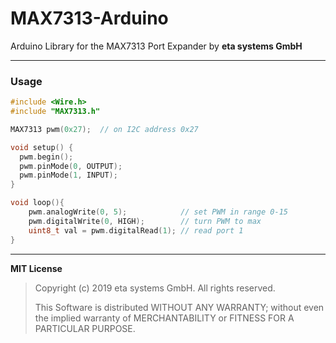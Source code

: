 # MAX7313-Arduino
Arduino Library for the MAX7313 Port Expander by **eta systems GmbH**

---

### Usage

```cpp
#include <Wire.h>
#include "MAX7313.h"

MAX7313 pwm(0x27);  // on I2C address 0x27

void setup() {
  pwm.begin();
  pwm.pinMode(0, OUTPUT);
  pwm.pinMode(1, INPUT);
}

void loop(){
    pwm.analogWrite(0, 5);            // set PWM in range 0-15
    pwm.digitalWrite(0, HIGH);        // turn PWM to max
    uint8_t val = pwm.digitalRead(1); // read port 1
}

```

---

**MIT License**

> Copyright (c) 2019 eta systems GmbH. All rights reserved.
> 
> This Software is distributed WITHOUT ANY WARRANTY; 
> without even the implied warranty of MERCHANTABILITY 
> or FITNESS FOR A PARTICULAR PURPOSE. 




